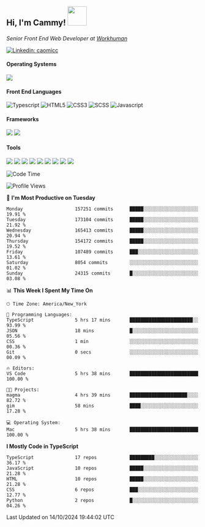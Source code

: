 <h2> Hi, I'm Cammy! <img src="https://media.giphy.com/media/WFEpbNDqjs312EZ06H/giphy.gif" width="50"></h2>
<p><em>Senior Front End Web Developer at <a href="http://workhuman.com">Workhuman</a> <img src="https://images.ctfassets.net/hff6luki1ys4/X1kMrXjaRqPywVHz2r343/9be6a49556aaa859e258725d744d1b31/whicon-social-recognition.svg" width="16"></em></p>

[![Linkedin: caomicc](https://img.shields.io/badge/-caomicc-blue?style=flat-square&logo=Linkedin&logoColor=white&link=https://www.linkedin.com/in/caomicc/)](https://www.linkedin.com/in/caomicc/)

#### Operating Systems

  ![](https://img.shields.io/badge/-MacOS-000?style=flat&logo=apple&logoColor=white)

#### Front End Languages

  ![Typescript](https://img.shields.io/badge/-Typescript-3178C6?style=flat-circle&logo=typescript&logoColor=white)
  ![HTML5](https://img.shields.io/badge/-HTML5-E34F26?style=flat-circle&logo=html5&logoColor=white)
  ![CSS3](https://img.shields.io/badge/-CSS3-1572B6?style=flat-circle&logo=css3&logoColor=white)
  ![SCSS](https://img.shields.io/badge/-SCSS-CC6699?style=flat-circle&logo=sass&logoColor=white)
  ![Javascript](https://img.shields.io/badge/-Javascript-F7DF1E?style=flat-circle&logo=javascript&logoColor=000)

#### Frameworks

  ![](https://img.shields.io/badge/-Next.js-black?style=flat&logo=next.js&logoColor=white)
  ![](https://img.shields.io/badge/-React-61DAFB?style=flat&logo=react&logoColor=black)


#### Tools

  ![](https://img.shields.io/badge/-VSCode-007ACC?style=flat&logo=visualstudio&logoColor=white)
  ![](https://img.shields.io/badge/-Oh_my_Zsh-black?style=flat&logo=windows-terminal&logoColor=white)
  ![](https://img.shields.io/badge/-Contentful-2478CC?style=flat&logo=contentful&logoColor=white)
  ![](https://img.shields.io/badge/-Figma-F24E1E?style=flat&logo=figma&logoColor=white)
  ![](https://img.shields.io/badge/-Jira-0052CC?style=flat&logo=jira&logoColor=white)
  ![](https://img.shields.io/badge/-Asana-F06A6A?style=flat&logo=asana&logoColor=white)
  ![](https://img.shields.io/badge/-Docker-2496ED?style=flat&logo=docker&logoColor=white)
  ![](https://img.shields.io/badge/-Vercel-black?style=flat&logo=vercel&logoColor=white)
  ![](https://img.shields.io/badge/-Netlify-00C7B7?style=flat&logo=netlify&logoColor=white)


<!--START_SECTION:waka-->
![Code Time](http://img.shields.io/badge/Code%20Time-1%2C043%20hrs%2057%20mins-blue)

![Profile Views](http://img.shields.io/badge/Profile%20Views-0-blue)

📅 **I'm Most Productive on Tuesday** 

```text
Monday                   157251 commits      █████░░░░░░░░░░░░░░░░░░░░   19.91 % 
Tuesday                  173104 commits      █████░░░░░░░░░░░░░░░░░░░░   21.92 % 
Wednesday                165413 commits      █████░░░░░░░░░░░░░░░░░░░░   20.94 % 
Thursday                 154172 commits      █████░░░░░░░░░░░░░░░░░░░░   19.52 % 
Friday                   107489 commits      ███░░░░░░░░░░░░░░░░░░░░░░   13.61 % 
Saturday                 8054 commits        ░░░░░░░░░░░░░░░░░░░░░░░░░   01.02 % 
Sunday                   24315 commits       █░░░░░░░░░░░░░░░░░░░░░░░░   03.08 % 
```


📊 **This Week I Spent My Time On** 

```text
🕑︎ Time Zone: America/New_York

💬 Programming Languages: 
TypeScript               5 hrs 17 mins       ███████████████████████░░   93.99 % 
JSON                     18 mins             █░░░░░░░░░░░░░░░░░░░░░░░░   05.56 % 
CSS                      1 min               ░░░░░░░░░░░░░░░░░░░░░░░░░   00.36 % 
Git                      0 secs              ░░░░░░░░░░░░░░░░░░░░░░░░░   00.09 % 

🔥 Editors: 
VS Code                  5 hrs 38 mins       █████████████████████████   100.00 % 

🐱‍💻 Projects: 
magma                    4 hrs 39 mins       █████████████████████░░░░   82.72 % 
gim                      58 mins             ████░░░░░░░░░░░░░░░░░░░░░   17.28 % 

💻 Operating System: 
Mac                      5 hrs 38 mins       █████████████████████████   100.00 % 
```

**I Mostly Code in TypeScript** 

```text
TypeScript               17 repos            █████████░░░░░░░░░░░░░░░░   36.17 % 
JavaScript               10 repos            █████░░░░░░░░░░░░░░░░░░░░   21.28 % 
HTML                     10 repos            █████░░░░░░░░░░░░░░░░░░░░   21.28 % 
CSS                      6 repos             ███░░░░░░░░░░░░░░░░░░░░░░   12.77 % 
Python                   2 repos             █░░░░░░░░░░░░░░░░░░░░░░░░   04.26 % 
```




 Last Updated on 14/10/2024 19:44:02 UTC
<!--END_SECTION:waka-->
